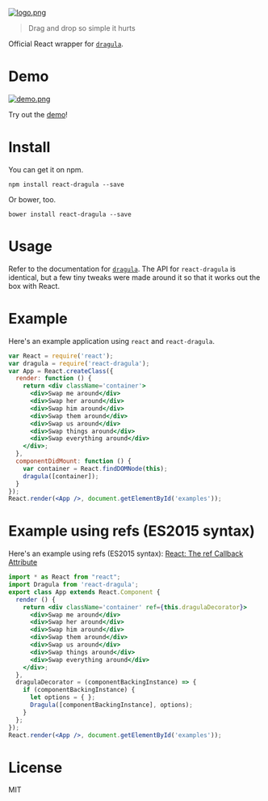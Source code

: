 [![logo.png][3]][2]

> Drag and drop so simple it hurts

Official React wrapper for [`dragula`][4].

# Demo

[![demo.png][1]][2]

Try out the [demo][2]!

# Install

You can get it on npm.

```shell
npm install react-dragula --save
```

Or bower, too.

```shell
bower install react-dragula --save
```

# Usage

Refer to the documentation for [`dragula`][4]. The API for `react-dragula` is identical, but a few tiny tweaks were made around it so that it works out the box with React.

# Example

Here's an example application using `react` and `react-dragula`.

```jsx
var React = require('react');
var dragula = require('react-dragula');
var App = React.createClass({
  render: function () {
    return <div className='container'>
      <div>Swap me around</div>
      <div>Swap her around</div>
      <div>Swap him around</div>
      <div>Swap them around</div>
      <div>Swap us around</div>
      <div>Swap things around</div>
      <div>Swap everything around</div>
    </div>;
  },
  componentDidMount: function () {
    var container = React.findDOMNode(this);
    dragula([container]);
  }
});
React.render(<App />, document.getElementById('examples'));
```

# Example using refs (ES2015 syntax)

Here's an example using refs (ES2015 syntax):  [React: The ref Callback Attribute](https://facebook.github.io/react/docs/more-about-refs.html#the-ref-callback-attribute)

```jsx
import * as React from "react";
import Dragula from 'react-dragula';
export class App extends React.Component {
  render () {
    return <div className='container' ref={this.dragulaDecorator}>
      <div>Swap me around</div>
      <div>Swap her around</div>
      <div>Swap him around</div>
      <div>Swap them around</div>
      <div>Swap us around</div>
      <div>Swap things around</div>
      <div>Swap everything around</div>
    </div>;
  },
  dragulaDecorator = (componentBackingInstance) => {
    if (componentBackingInstance) {
      let options = { };
      Dragula([componentBackingInstance], options);
    }
  };
});
React.render(<App />, document.getElementById('examples'));
```

# License

MIT

[1]: https://github.com/bevacqua/react-dragula/blob/master/resources/demo.png
[2]: http://bevacqua.github.io/react-dragula/
[3]: https://github.com/bevacqua/react-dragula/blob/master/resources/logo.png
[4]: https://github.com/bevacqua/dragula
